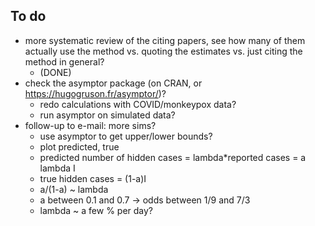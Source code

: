 ## To do

- more systematic review of the citing papers, see how many of them actually use the method vs. quoting the estimates vs. just citing the method in general?
	- (DONE)
- check the asymptor package (on CRAN, or https://hugogruson.fr/asymptor/)?
    - redo calculations with COVID/monkeypox data?
    - run asymptor on simulated data?
- follow-up to e-mail: more sims?
   - use asymptor to get upper/lower bounds?
   - plot predicted, true
   - predicted number of hidden cases = lambda*reported cases = a lambda I
   - true hidden cases = (1-a)I
   - a/(1-a) ~ lambda
   - a between 0.1 and 0.7 → odds between 1/9 and 7/3
   - lambda ~ a few % per day?

